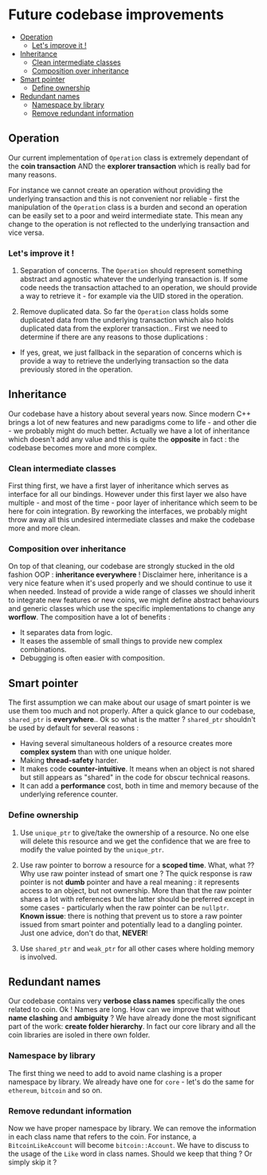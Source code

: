 # Future codebase improvements

* [Operation](#operation)
    * [Let's improve it !](#lets-improve-it-)
* [Inheritance](#inheritance)
    * [Clean intermediate classes](#clean-intermediate-classes)
    * [Composition over inheritance](#composition-over-inheritance)
* [Smart pointer](#smart-pointer)
    * [Define ownership](#define-ownership)
* [Redundant names](#redundant-names)
    * [Namespace by library](#namespace-by-library)
    * [Remove redundant information](#remove-redundant-information)

## Operation

Our current implementation of `Operation` class is extremely dependant of the
**coin transaction** AND the **explorer transaction** which is really bad for many
reasons.

For instance we cannot create an operation without providing the underlying
transaction and this is not convenient nor reliable - first the manipulation of
the `Operation` class is a burden and second an operation can be easily set to a
poor and weird intermediate state. This mean any change to the operation is not
reflected to the underlying transaction and vice versa.

### Let's improve it !

1. Separation of concerns. The `Operation` should represent something abstract and
agnostic whatever the underlying transaction is. If some code needs the transaction
attached to an operation, we should provide a way to retrieve it - for example via
the UID stored in the operation. 

2. Remove duplicated data. So far the `Operation` class holds some duplicated data 
from the underlying transaction which also holds duplicated data from the explorer
transaction.. 
First we need to determine if there are any reasons to those duplications :
- If yes, great, we just fallback in the separation of concerns which is provide
a way to retrieve the underlying transaction so the data previously stored in the operation.
  
## Inheritance

Our codebase have a history about several years now. Since modern C++ brings a lot of
new features and new paradigms come to life - and other die - we probably might do much 
better. Actually we have a lot of inheritance which doesn't add any value and this is
quite the **opposite** in fact : the codebase becomes more and more complex.

### Clean intermediate classes

First thing first, we have a first layer of inheritance which serves as interface for
all our bindings. 
However under this first layer we also have multiple - and most of the time - poor
layer of inheritance which seem to be here for coin integration. By reworking the 
interfaces, we probably might throw away all this undesired intermediate classes and make
the codebase more and more clean.

### Composition over inheritance

On top of that cleaning, our codebase are strongly stucked in the old fashion OOP :
**inheritance everywhere** ! Disclaimer here, inheritance is a very nice feature
when it's used properly and we should continue to use it when needed.
Instead of provide a wide range of classes we should inherit to integrate new features
or new coins, we might define abstract behaviours and generic classes which use 
the specific implementations to change any **worflow**. The composition have
a lot of benefits :
- It separates data from logic.
- It eases the assemble of small things to provide new complex combinations.
- Debugging is often easier with composition.

## Smart pointer

The first assumption we can make about our usage of smart pointer is we use them
too much and not properly. After a quick glance to our codebase, `shared_ptr` is
**everywhere**.. Ok so what is the matter ? `shared_ptr` shouldn't be used by default
for several reasons :

- Having several simultaneous holders of a resource creates ​more **complex system**
than with one unique holder.
- Making **thread-safety** harder.
- It makes code **counter-intuitive**. It means when an object is not shared but still
appears as "shared" in the code for obscur technical reasons.
- It can add a **performance** cost, both in time and memory because of the
underlying reference counter.

### Define ownership

1. Use `unique_ptr` to give/take the ownership of a resource. No one else will
delete this resource and we get the confidence that we are free to modify the value
pointed by the `unique_ptr`.

2. Use raw pointer to borrow a resource for a **scoped time**. What, what ?? Why use
raw pointer instead of smart one ? The quick response is raw pointer is not **dumb**
pointer and have a real meaning : it represents access to an object, but not
ownership.
More than that the raw pointer shares a lot with references but the latter should be
preferred except in some cases - particularly when the raw pointer can be `nullptr`.  
__Known issue__: there is nothing that prevent us to store a raw pointer issued from
smart pointer and potentially lead to a dangling pointer.  
Just one advice, don't do that, **NEVER**!

3. Use `shared_ptr` and `weak_ptr` for all other cases where holding memory is 
involved.

## Redundant names

Our codebase contains very **verbose class names** specifically the ones related to coin.
Ok ! Names are long. How can we improve that without **name clashing** and **ambiguity** ?
We have already done the most significant part of the work: __create folder hierarchy__.
In fact our core library and all the coin libraries are isoled in there own folder.

### Namespace by library

The first thing we need to add to avoid name clashing is a proper namespace by library.
We already have one for `core` - let's do the same for `ethereum`, `bitcoin` and so on.

### Remove redundant information

Now we have proper namespace by library. We can remove the information in each class name
that refers to the coin. For instance, a `BitcoinLikeAccount` will become `bitcoin::Account`.
We have to discuss to the usage of the `Like` word in class names. Should we keep that thing ?
Or simply skip it ?
